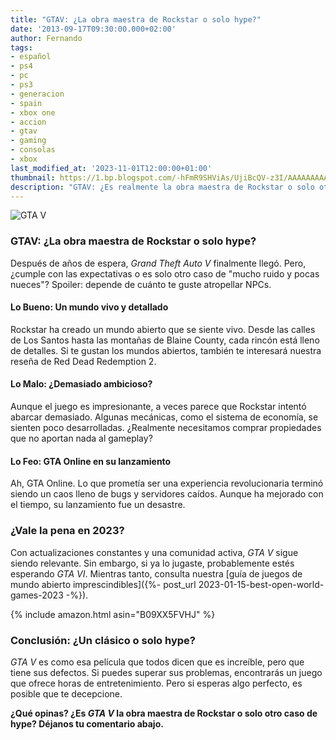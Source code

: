 ```yaml
---
title: "GTAV: ¿La obra maestra de Rockstar o solo hype?"
date: '2013-09-17T09:30:00.000+02:00'
author: Fernando
tags:
- español
- ps4
- pc
- ps3
- generacion
- spain
- xbox one
- accion
- gtav
- gaming
- consolas
- xbox
last_modified_at: '2023-11-01T12:00:00+01:00'
thumbnail: https://1.bp.blogspot.com/-hFmR9SHViAs/UjiBcQV-z3I/AAAAAAAAAbU/VjfyvzZPWoY/s72-c/822045-gta-v%5B1%5D.jpg
description: "GTAV: ¿Es realmente la obra maestra de Rockstar o solo otro caso de hype desmedido? Descubre nuestra crítica completa."
---
```


![GTA V](https://1.bp.blogspot.com/-hFmR9SHViAs/UjiBcQV-z3I/AAAAAAAAAbU/VjfyvzZPWoY/s320/822045-gta-v%5B1%5D.jpg)

### GTAV: ¿La obra maestra de Rockstar o solo hype?

Después de años de espera, *Grand Theft Auto V* finalmente llegó. Pero, ¿cumple con las expectativas o es solo otro caso de "mucho ruido y pocas nueces"? Spoiler: depende de cuánto te guste atropellar NPCs.

#### Lo Bueno: Un mundo vivo y detallado

Rockstar ha creado un mundo abierto que se siente vivo. Desde las calles de Los Santos hasta las montañas de Blaine County, cada rincón está lleno de detalles. Si te gustan los mundos abiertos, también te interesará nuestra reseña de Red Dead Redemption 2.

#### Lo Malo: ¿Demasiado ambicioso?

Aunque el juego es impresionante, a veces parece que Rockstar intentó abarcar demasiado. Algunas mecánicas, como el sistema de economía, se sienten poco desarrolladas. ¿Realmente necesitamos comprar propiedades que no aportan nada al gameplay?

#### Lo Feo: GTA Online en su lanzamiento

Ah, GTA Online. Lo que prometía ser una experiencia revolucionaria terminó siendo un caos lleno de bugs y servidores caídos. Aunque ha mejorado con el tiempo, su lanzamiento fue un desastre.

### ¿Vale la pena en 2023?

Con actualizaciones constantes y una comunidad activa, *GTA V* sigue siendo relevante. Sin embargo, si ya lo jugaste, probablemente estés esperando *GTA VI*. Mientras tanto, consulta nuestra [guía de juegos de mundo abierto imprescindibles]({%- post_url 2023-01-15-best-open-world-games-2023 -%}).

{% include amazon.html asin="B09XX5FVHJ" %}

### Conclusión: ¿Un clásico o solo hype?

*GTA V* es como esa película que todos dicen que es increíble, pero que tiene sus defectos. Si puedes superar sus problemas, encontrarás un juego que ofrece horas de entretenimiento. Pero si esperas algo perfecto, es posible que te decepcione.

**¿Qué opinas? ¿Es *GTA V* la obra maestra de Rockstar o solo otro caso de hype? Déjanos tu comentario abajo.**
